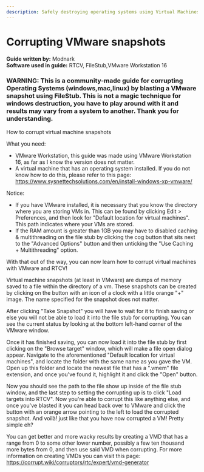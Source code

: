 ```yaml
---
description: Safely destroying operating systems using Virtual Machines
---
```


# Corrupting VMware snapshots

**Guide written by:** Modnark\
**Software used in guide:** RTCV, FileStub,VMware Workstation 16

### WARNING: **This is a community-made guide for corrupting Operating Systems (windows,mac,linux) by blasting a VMware snapshot using FileStub. This is not a magic technique for windows destruction, you have to play around with it and results may vary from a system to another. Thank you for understanding.**

How to corrupt virtual machine snapshots

What you need:

* VMware Workstation, this guide was made using VMware Workstation 16, as far as I know the version does not matter.
* A virtual machine that has an operating system installed. If you do not know how to do this, please refer to this page: https://www.sysnettechsolutions.com/en/install-windows-xp-vmware/

Notice:

* If you have VMware installed, it is necessary that you know the directory where you are storing VMs in. This can be found by clicking Edit > Preferences, and then look for "Default location for virtual machines". This path indicates where your VMs are stored.
* If the RAM amount is greater than 1GB you may have to disabled caching & multithreading on the file stub by clicking the cog button that sits next to the "Advanced Options" button and then unticking the "Use Caching + Multithreading" option.

With that out of the way, you can now learn how to corrupt virtual machines with VMware and RTCV!

Virtual machine snapshots (at least in VMware) are dumps of memory saved to a file within the directory of a vm. These snapshots can be created by clicking on the button with an icon of a clock with a little orange "+" image. The name specified for the snapshot does not matter.

After clicking "Take Snapshot" you will have to wait for it to finish saving or else you will not be able to load it into the file stub for corrupting. You can see the current status by looking at the bottom left-hand corner of the VMware window.

Once it has finished saving, you can now load it into the file stub by first clicking on the "Browse target" window, which will make a file open dialog appear. Navigate to the aforementioned "Default location for virtual machines", and locate the folder with the same name as you gave the VM. Open up this folder and locate the newest file that has a ".vmem" file extension, and once you've found it, highlight it and click the "Open" button.

Now you should see the path to the file show up inside of the file stub window, and the last step to setting the corrupting up is to click "Load targets into RTCV". Now you're able to corrupt this like anything else, and once you've blasted it you can head back over to VMware and click the button with an orange arrow pointing to the left to load the corrupted snapshot. And voilà! just like that you have now corrupted a VM! Pretty simple eh?

You can get better and more wacky results by creating a VMD that has a range from 0 to some other lower number, possibly a few ten thousand more bytes from 0, and then use said VMD when corrupting. For more information on creating VMDs you can visit this page: https://corrupt.wiki/corruptors/rtc/expert/vmd-generator

